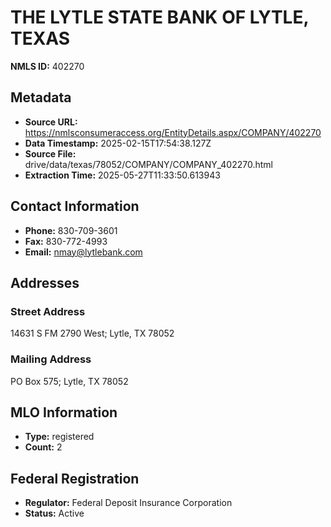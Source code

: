 # THE LYTLE STATE BANK OF LYTLE, TEXAS

**NMLS ID:** 402270

## Metadata
- **Source URL:** https://nmlsconsumeraccess.org/EntityDetails.aspx/COMPANY/402270
- **Data Timestamp:** 2025-02-15T17:54:38.127Z
- **Source File:** drive/data/texas/78052/COMPANY/COMPANY_402270.html
- **Extraction Time:** 2025-05-27T11:33:50.613943

## Contact Information
- **Phone:** 830-709-3601
- **Fax:** 830-772-4993
- **Email:** nmay@lytlebank.com

## Addresses
### Street Address
14631 S FM 2790 West; Lytle, TX 78052

### Mailing Address
PO Box 575; Lytle, TX 78052

## MLO Information
- **Type:** registered
- **Count:** 2

## Federal Registration
- **Regulator:** Federal Deposit Insurance Corporation
- **Status:** Active
